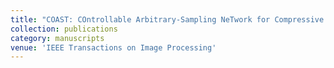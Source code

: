 ```yaml
---
title: "COAST: COntrollable Arbitrary-Sampling NeTwork for Compressive Sensing"
collection: publications
category: manuscripts
venue: 'IEEE Transactions on Image Processing'
---
```


